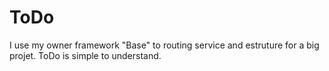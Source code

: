 # ToDo
I use my owner framework "Base" to routing service and estruture for a big projet. ToDo is simple to understand.
